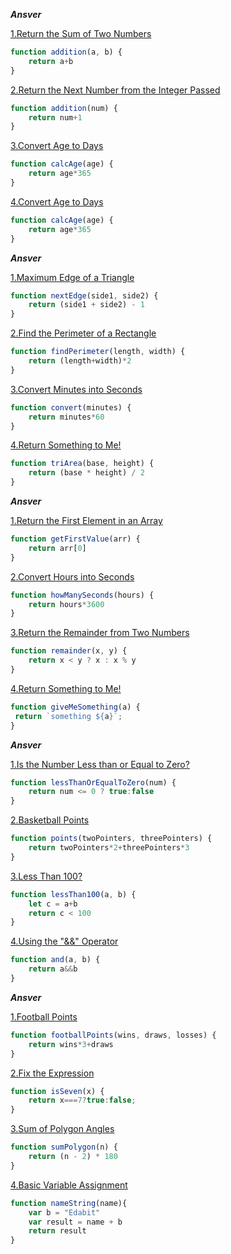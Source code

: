 <!-- 18.05.23 -->
***Ansver***

[1.Return the Sum of Two Numbers](https://edabit.com/challenge/3LpBLgNRyaHMvNb4j)

```js
function addition(a, b) {
	return a+b
}


```

[2.Return the Next Number from the Integer Passed](https://edabit.com/challenge/NAQhEoxbofPidLxm9)

```js
function addition(num) {
	return num+1
}

```

[3.Convert Age to Days](https://edabit.com/challenge/bL7hSc6Zh4zZJzGmw)

```js
function calcAge(age) {
	return age*365
}


```

[4.Convert Age to Days](https://edabit.com/challenge/bL7hSc6Zh4zZJzGmw)

```js
function calcAge(age) {
	return age*365
}


```

<!-- 19.05.23 -->
***Ansver***

[1.Maximum Edge of a Triangle](https://edabit.com/challenge/nhXofMMyrowMyr9Nv)

```js
function nextEdge(side1, side2) {
	return (side1 + side2) - 1
}


```

[2.Find the Perimeter of a Rectangle](https://edabit.com/challenge/XnJ24rWW7iJkNrtsh)

```js
function findPerimeter(length, width) {
	return (length+width)*2
}


```

[3.Convert Minutes into Seconds](https://edabit.com/challenge/8q54MKnRrm89pSLmW)

```js
function convert(minutes) {
	return minutes*60
}


```

[4.Return Something to Me!](https://edabit.com/challenge/MvZK536X7fyrWH8Qc)

```js
function triArea(base, height) {
	return (base * height) / 2
}


```

<!-- 20.05.23 -->
***Ansver***

[1.Return the First Element in an Array](https://edabit.com/challenge/QaApgtePE6QrCZ64o)

```js
function getFirstValue(arr) {
	return arr[0]
}


```

[2.Convert Hours into Seconds](https://edabit.com/challenge/6AnQqiEjkJdZrWhPS)

```js
function howManySeconds(hours) {
	return hours*3600
}


```

[3.Return the Remainder from Two Numbers](https://edabit.com/challenge/Q2j5FTFtsk7PdzrQk)

```js
function remainder(x, y) {
	return x < y ? x : x % y
}


```

[4.Return Something to Me!](https://edabit.com/challenge/MvZK536X7fyrWH8Qc)

```js
function giveMeSomething(a) {
 return `something ${a}`;
}


```

<!-- 21.05.23 -->
***Ansver***

[1.Is the Number Less than or Equal to Zero?](https://edabit.com/challenge/PTiLYyb4A69KZtBCg)

```js
function lessThanOrEqualToZero(num) {
	return num <= 0 ? true:false
}


```

[2.Basketball Points](https://edabit.com/challenge/Y46Xp2pcvTB77bmdD)

```js
function points(twoPointers, threePointers) {
	return twoPointers*2+threePointers*3
}


```

[3.Less Than 100?](https://edabit.com/challenge/9MjEpkL7yAjAqiH58)

```js
function lessThan100(a, b) {
	let c = a+b
	return c < 100 
}


```

[4.Using the "&&" Operator](https://edabit.com/challenge/vJCZmgvvDjehyDcDK)

```js
function and(a, b) {
	return a&&b
}


```

<!-- 22.05.23 -->
***Ansver***

[1.Football Points](https://edabit.com/challenge/GwvwXHWCThHZrR7xu)

```js
function footballPoints(wins, draws, losses) {
	return wins*3+draws
}


```

[2.Fix the Expression](https://edabit.com/challenge/FipbQSYquQLPZ8QXG)

```js
function isSeven(x) {
	return x===7?true:false;
}


```

[3.Sum of Polygon Angles](https://edabit.com/challenge/fBJyQSe5Jmbm9hPAG)

```js
function sumPolygon(n) {
	return (n - 2) * 180
}


```

[4.Basic Variable Assignment](https://edabit.com/challenge/ZNwHGgHvsdnYwJ5WK)

```js
function nameString(name){
	var b = "Edabit"
	var result = name + b
  	return result
}


```